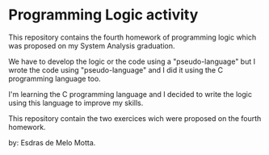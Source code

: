 # Programming Logic activity 

This repository contains the fourth homework of programming logic which was proposed on my System Analysis graduation.

We have to develop the logic or the code using a "pseudo-language" but I wrote the code using "pseudo-language" and I did it using the C programming language too.

I'm learning the C programming language and I decided to write the logic using this language to improve my skills.

This repository contain the two exercices wich were proposed on the fourth homework.

by: Esdras de Melo Motta.